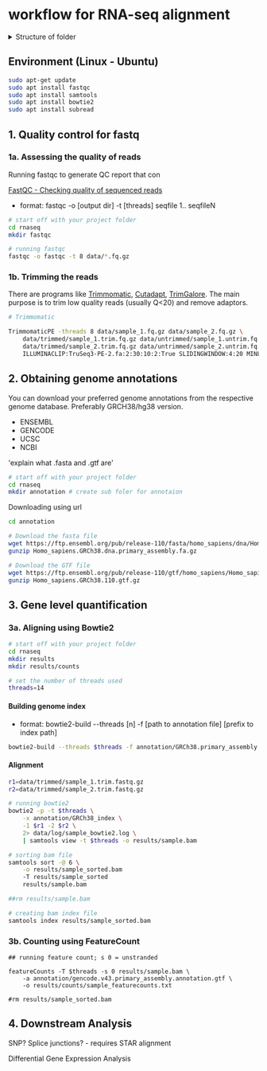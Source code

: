 # workflow for RNA-seq alignment

<details>

<summary>Structure of folder</summary>

```
|__rnaseq
    |__annotation
        *.fa
        *.gtf
        |__GRCh38_index
    |__data
        *_1.fastq.gz
        *_2.fastq.gz
        |__trimmed
            *_1.trim.fastq.gz
            *_2.trim.fastq.gz
        |__untrimmed
        |__log
    |__fastqc
    |__results
        *.sorted.bam
        *.sorted.bam.bai
        |__counts
            *.txt
            *.logs
            *.tsv
```

</details>

## Environment (Linux - Ubuntu)

```bash
sudo apt-get update
sudo apt install fastqc
sudo apt install samtools
sudo apt install bowtie2
sudo apt install subread
```

## 1. Quality control for fastq

### 1a. Assessing the quality of reads

Running fastqc to generate QC report that con

[FastQC - Checking quality of sequenced reads](https://gtk-teaching.github.io/NGS-intro/02-quality-control/index.html)

* format: fastqc -o \[output dir] -t \[threads] seqfile 1.. seqfileN

```bash
# start off with your project folder
cd rnaseq
mkdir fastqc

# running fastqc
fastqc -o fastqc -t 8 data/*.fq.gz
```

### 1b. Trimming the reads

There are programs like [Trimmomatic](http://www.usadellab.org/cms/?page=trimmomatic), [Cutadapt](https://cutadapt.readthedocs.io/en/stable/), [TrimGalore](https://github.com/FelixKrueger/TrimGalore). The main purpose is to trim low quality reads (usually Q<20) and remove adaptors.

```bash
# Trimmomatic

TrimmomaticPE -threads 8 data/sample_1.fq.gz data/sample_2.fq.gz \
    data/trimmed/sample_1.trim.fq.gz data/untrimmed/sample_1.untrim.fq.gz \
    data/trimmed/sample_2.trim.fq.gz data/untrimmed/sample_2.untrim.fq.gz \
    ILLUMINACLIP:TruSeq3-PE-2.fa:2:30:10:2:True SLIDINGWINDOW:4:20 MINLEN:75
```

## 2. Obtaining genome annotations

You can download your preferred genome annotations from the respective genome database. Preferably GRCH38/hg38 version.

* ENSEMBL
* GENCODE
* UCSC
* NCBI&#x20;

'explain what .fasta and .gtf are'

```bash
# start off with your project folder
cd rnaseq
mkdir annotation # create sub foler for annotaion
```

Downloading using url

```bash
cd annotation 

# Download the fasta file
wget https://ftp.ensembl.org/pub/release-110/fasta/homo_sapiens/dna/Homo_sapiens.GRCh38.dna.primary_assembly.fa.gz # unmasked file
gunzip Homo_sapiens.GRCh38.dna.primary_assembly.fa.gz

# Download the GTF file
wget https://ftp.ensembl.org/pub/release-110/gtf/homo_sapiens/Homo_sapiens.GRCh38.110.gtf.gz 
gunzip Homo_sapiens.GRCh38.110.gtf.gz
```

## 3. Gene level quantification

### 3a. Aligning using Bowtie2

```bash
# start off with your project folder
cd rnaseq
mkdir results 
mkdir results/counts

# set the number of threads used
threads=14
```

#### Building genome index

* format: bowtie2-build --threads \[n] -f \[path to annotation file] \[prefix to index path]

```bash
bowtie2-build --threads $threads -f annotation/GRCh38.primary_assembly.genome.fa annotation/GRCh38_index
```

#### Alignment

```bash
r1=data/trimmed/sample_1.trim.fastq.gz
r2=data/trimmed/sample_2.trim.fastq.gz

# running bowtie2
bowtie2 -p -t $threads \
    -x annotation/GRCh38_index \
    -1 $r1 -2 $r2 \
    2> data/log/sample_bowtie2.log \
    | samtools view -t $threads -o results/sample.bam

# sorting bam file
samtools sort -@ 6 \
    -o results/sample_sorted.bam
    -T results/sample_sorted
    results/sample.bam

##rm results/sample.bam

# creating bam index file
samtools index results/sample_sorted.bam
```

### 3b. Counting using FeatureCount

```
## running feature count; s 0 = unstranded

featureCounts -T $threads -s 0 results/sample.bam \
    -a annotation/gencode.v43.primary_assembly.annotation.gtf \
    -o results/counts/sample_featurecounts.txt 

#rm results/sample_sorted.bam
```

## 4. Downstream Analysis

SNP? Splice junctions? - requires STAR alignment

Differential Gene Expression Analysis
